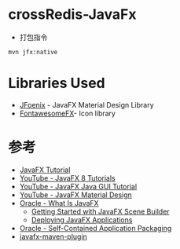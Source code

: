 # crossRedis-JavaFx

* 打包指令
```
mvn jfx:native
```

# Libraries Used

* [JFoenix](https://github.com/jfoenixadmin/JFoenix) - JavaFX Material Design Library
* [FontawesomeFX](https://bitbucket.org/Jerady/fontawesomefx)- Icon library

# 参考

* [JavaFX Tutorial](https://www.tutorialspoint.com/javafx/index.htm)
* [YouTube - JavaFX 8 Tutorials](https://www.youtube.com/watch?v=X7P8t-VLGBU&list=PLeyMYhyx349ZZLdyNf1I7RODb83UwkJYo)
* [YouTube - JavaFX Java GUI Tutorial](https://www.youtube.com/watch?v=FLkOX4Eez6o&list=PL6gx4Cwl9DGBzfXLWLSYVy8EbTdpGbUIG)    
* [YouTube - JavaFX Material Design](https://www.youtube.com/playlist?list=PLhs1urmduZ29LNYi_MaoU60JemQ6Aei6A)
* [Oracle - What Is JavaFX](https://docs.oracle.com/javafx/2/overview/jfxpub-overview.htm)
    - [Getting Started with JavaFX Scene Builder](https://docs.oracle.com/javafx/scenebuilder/1/get_started/jsbpub-get_started.htm)
    - [Deploying JavaFX Applications](https://docs.oracle.com/javafx/2/deployment/jfxpub-deployment.htm)
* [Oracle - Self-Contained Application Packaging](https://docs.oracle.com/javafx/2/deployment/self-contained-packaging.htm#BCGICFDB)
* [javafx-maven-plugin](https://github.com/javafx-maven-plugin/javafx-maven-plugin)
